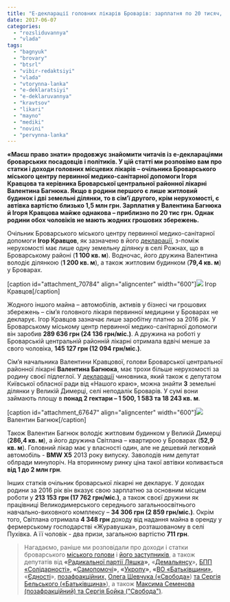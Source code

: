 ```yaml
---
title: "Е-декларації головних лікарів Броварів: зарплатня по 20 тисяч, грошових збережень немає"
date: 2017-06-07
categories: 
  - "rozsliduvannya"
  - "vlada"
tags: 
  - "bagnyuk"
  - "brovary"
  - "btsrl"
  - "vibir-redaktsiyi"
  - "vlada"
  - "vtorynna-lanka"
  - "e-deklaratsiyi"
  - "e-deklaruvannya"
  - "kravtsov"
  - "likari"
  - "mayno"
  - "mediki"
  - "novini"
  - "pervynna-lanka"
---
```


**«Маєш право знати» продовжує знайомити читачів із е-деклараціями броварських посадовців і політиків. У цій статті ми розповімо вам про статки і доходи головних місцевих лікарів – очільника Броварського міського центру первинної медико-санітарної допомоги Ігоря Кравцова та керівника Броварської центральної районної лікарні Валентина Багнюка. Якщо в родини першого є лише житловий будинок і дві земельні ділянки, то в сім’ї другого, крім нерухомості, є автівка вартістю близько 1,5 млн грн. Зарплатня у Валентина Багнюка й Ігоря Кравцова майже однакова – приблизно по 20 тис грн. Однак родини обох чоловіків не мають жодних грошових збережень.**

Очільник Броварського міського центру первинної медико-санітарної допомоги **Ігор Кравцов**, як зазначено в його [декларації](https://public.nazk.gov.ua/declaration/39677967-4102-4a57-bb47-1bd0ab06605c), з-поміж нерухомості має лише одну земельну ділянку в селі Рожнах, що в Броварському районі (**1 100 кв. м**). Водночас, його дружина Валентина володіє ділянкою (**1 200 кв. м**), а також житловим будинком (**79,4 кв. м**) у Броварах.

\[caption id="attachment\_70784" align="aligncenter" width="600"\][![](https://mpz.brovary.org/wp-content/uploads/2017/05/Kravtsov-BMR.jpg)](https://mpz.brovary.org/wp-content/uploads/2017/05/Kravtsov-BMR.jpg) Ігор Кравцов\[/caption\]

Жодного іншого майна – автомобілів, активів у бізнесі чи грошових збережень – сім’я головного лікаря первинної медицини у Броварах не декларує. Ігор Кравцов зазначає лише заробітну платню за 2016 рік. У Броварському міському центр первинної медико-санітарної допомоги він заробив **289 636 грн (24 136 грн/міс.)**. А дружина на роботі у Броварській центральній районній лікарні отримала вдвічі менше за свого чоловіка, **145 127 грн (12 094 грн/міс.)**.

Сім’я начальника Валентини Кравцової, голови Броварської центральної районної лікарні **Валентина Багнюка**, має трохи більше нерухомості за родину своєї підлеглої. У [декларації](https://public.nazk.gov.ua/declaration/0745c8e8-ef7c-4e43-8261-e6a66c714c97) чиновника, який також є депутатом Київської обласної ради від «Нашого краю», можна знайти **3** земельні ділянки у Великій Димерці, селі неподалік Броварів. У сумі вони займають площу в **понад 2 гектари – 1 500, 1 583 та 18 243 кв. м**.

\[caption id="attachment\_67647" align="aligncenter" width="600"\][![](https://mpz.brovary.org/wp-content/uploads/2017/03/IMG_89331-e1489402337217.jpg)](https://mpz.brovary.org/wp-content/uploads/2017/03/IMG_89331-e1489402337217.jpg) Валентин Багнюк\[/caption\]

Також Валентин Багнюк володіє житловим будинком у Великій Димерці (**286,4 кв. м**), а його дружина Світлана – квартирою у Броварах (**52,9 кв. м**). Головний лікар має у власності один, але не дешевий легковий автомобіль - **BMW X5** 2013 року випуску. Заволодів ним депутат облради минулоріч. На вторинному ринку ціна такої автівки коливається **від 1 до 2 млн грн**.

Інших статків очільник броварської лікарні не декларує. У доходах родини за 2016 рік він вказує свою зарплатню за основним місцем роботи у **213 153** **грн (17 762 грн/міс.)**, а також своєї дружини як працівниці Великодимерського середнього загальноосвітнього навчально-виховного комплексу – **34 306 грн (2 859 грн/міс.)**. Окрім того, Світлана отримала **4 348 грн** доходу від надання майна в оренду у фермерському господарстві «Журавушка», розташованому в селі Пухівка. А її чоловік - два призи, загальною вартістю **711 грн**.

> Нагадаємо, раніше ми розповідали про доходи і статки броварського [міського голови](https://mpz.brovary.org/e-deklaratsiya-igorya-sapozhka-za-2016-rik-bez-dzhypu-ale-z-novoyu-zemelnoyu-dilyankoyu/) і [його заступників](https://mpz.brovary.org/deklaratsiyi-troh-zastupnykiv-miskogo-golovy-najzamozhnishyj-oleksandr-reznik/), а також депутатів від **«**[Радикальної партії Ляшка](https://mpz.brovary.org/e-deklaruvannya-blysk-zlydni-brovarskoyi-fraktsiyi-radykalna-partiya-lyashka/)**»,** «[Демальянсу](https://mpz.brovary.org/e-deklaruvannya-shho-zaroblyayut-brovarski-demalyansivtsi/)»**,** [БПП «Солідарності»](https://mpz.brovary.org/e-deklaratsiyi-fraktsiyi-bpp-uspishni-pidpryyemtsi-ta-nebagati-pensionery/)**, «**[Самопомочі](https://mpz.brovary.org/e-deklaruvannya-brovarska-fraktsiya-samopomich-obyednala-pidpryyemtsiv/)**», «**[Укропу](https://mpz.brovary.org/e-deklaratsiyi-brovarskogo-ukropu-torgivlya-palnym-avtoperevezennya-budivnytstvo/)**», «**[ВО «Батьківщини»](https://mpz.brovary.org/brovarska-vo-batkivshhyna-nebagati-bagati-sabotazh-e-deklaruvannya/)**,** «[Єдності](https://mpz.brovary.org/e-deklaratsiyi-yednosti-chynovnytsi-eks-regionalky-kolyshnij-militsioner-ta-syn-vidomogo-komunista/)», [позафракційних,](https://mpz.brovary.org/e-deklaratsiyi-brovarskyh-deputativ-ostannya-chastyna-troye-proignoruvaly-deklaruvannya/) [Олега Шевчука («Свобода](https://mpz.brovary.org/e-deklaratsiyi-brovarskyh-deputativ-ostannya-chastyna-troye-proignoruvaly-deklaruvannya/)[»](https://mpz.brovary.org/e-deklaratsiyi-brovarskyh-deputativ-ostannya-chastyna-troye-proignoruvaly-deklaruvannya/)) [та Сергія Бельського (](https://mpz.brovary.org/e-deklaratsiyi-brovarskyh-deputativ-ostannya-chastyna-troye-proignoruvaly-deklaruvannya/)[«](https://mpz.brovary.org/e-deklaratsiyi-brovarskyh-deputativ-ostannya-chastyna-troye-proignoruvaly-deklaruvannya/)[Батьківщина»](https://mpz.brovary.org/e-deklaratsiyi-brovarskyh-deputativ-ostannya-chastyna-troye-proignoruvaly-deklaruvannya/)), а також [Максима Семенова (позафракційний) та Сергія Бойка ("Свобода")](https://mpz.brovary.org/e-deklaratsiyi-semenov-oprylyudnyv-bojko-zareyestrovanyj-rosijskoyu-kochubeya-dosi-nema/).
